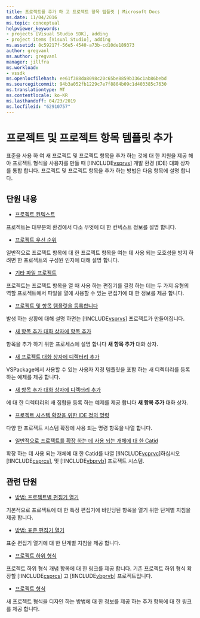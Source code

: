```yaml
---
title: 프로젝트를 추가 하 고 프로젝트 항목 템플릿 | Microsoft Docs
ms.date: 11/04/2016
ms.topic: conceptual
helpviewer_keywords:
- projects [Visual Studio SDK], adding
- project items [Visual Studio], adding
ms.assetid: 8c59217f-56e5-4540-a73b-cd10de189373
author: gregvanl
ms.author: gregvanl
manager: jillfra
ms.workload:
- vssdk
ms.openlocfilehash: ee61f388da8098c20c65be8859b336c1ab86bebd
ms.sourcegitcommit: 94b3a052fb1229c7e7f8804b09c1d403385c7630
ms.translationtype: MT
ms.contentlocale: ko-KR
ms.lasthandoff: 04/23/2019
ms.locfileid: "62910757"
---
```

# <a name="add-project-and-project-item-templates"></a>프로젝트 및 프로젝트 항목 템플릿 추가
표준을 사용 하 여 새 프로젝트 및 프로젝트 항목을 추가 하는 것에 대 한 지원을 제공 해야 프로젝트 형식을 사용자를 만들 때 [!INCLUDE[vsprvs](../../code-quality/includes/vsprvs_md.md)] 개발 환경 (IDE) 대화 상자를 통합 합니다. 프로젝트 및 프로젝트 항목을 추가 하는 방법은 다음 항목에 설명 합니다.

## <a name="in-this-section"></a>단원 내용
- [프로젝트 컨텍스트](../../extensibility/internals/project-context.md)

 프로젝트는 대부분의 환경에서 다소 무엇에 대 한 컨텍스트 정보를 설명 합니다.

- [프로젝트 우선 순위](../../extensibility/internals/project-priority.md)

 일반적으로 프로젝트 항목에 대 한 프로젝트 항목을 여는 데 사용 되는 모호성을 방지 하려면 한 프로젝트의 구성원 인지에 대해 설명 합니다.

- [기타 파일 프로젝트](../../extensibility/internals/miscellaneous-files-project.md)

 프로젝트는 프로젝트 항목을 열 때 사용 하는 편집기를 결정 하는 데는 두 가지 유형의 역할 프로젝트에서 파일을 열에 사용할 수 있는 편집기에 대 한 정보를 제공 합니다.

- [프로젝트 및 항목 템플릿을 등록합니다](../../extensibility/internals/registering-project-and-item-templates.md)

 발생 하는 상황에 대해 설명 하면는 [!INCLUDE[vsprvs](../../code-quality/includes/vsprvs_md.md)] 프로젝트가 만들어집니다.

- [새 항목 추가 대화 상자에 항목 추가](../../extensibility/internals/adding-items-to-the-add-new-item-dialog-boxes.md)

 항목을 추가 하기 위한 프로세스에 설명 합니다 **새 항목 추가** 대화 상자.

- [새 프로젝트 대화 상자에 디렉터리 추가](../../extensibility/internals/adding-directories-to-the-new-project-dialog-box.md)

 VSPackage에서 사용할 수 있는 사용자 지정 템플릿을 포함 하는 새 디렉터리를 등록 하는 예제를 제공 합니다.

- [새 항목 추가 대화 상자에 디렉터리 추가](../../extensibility/internals/adding-directories-to-the-add-new-item-dialog-box.md)

 에 대 한 디렉터리의 새 집합을 등록 하는 예제를 제공 합니다 **새 항목 추가** 대화 상자.

- [프로젝트 시스템 확장을 위한 IDE 정의 명령](../../extensibility/internals/ide-defined-commands-for-extending-project-systems.md)

 다양 한 프로젝트 시스템 확장에 사용 되는 명령 항목을 나열 합니다.

- [일반적으로 프로젝트를 확장 하는 데 사용 되는 개체에 대 한 Catid](../../extensibility/internals/catids-for-objects-that-are-typically-used-to-extend-projects.md)

 확장 하는 데 사용 되는 개체에 대 한 Catid를 나열 [!INCLUDE[vcprvc](../../code-quality/includes/vcprvc_md.md)]하십시오 [!INCLUDE[csprcs](../../data-tools/includes/csprcs_md.md)], 및 [!INCLUDE[vbprvb](../../code-quality/includes/vbprvb_md.md)] 프로젝트 시스템.

## <a name="related-sections"></a>관련 단원
- [방법: 프로젝트별 편집기 열기](../../extensibility/how-to-open-project-specific-editors.md)

 기본적으로 프로젝트에 대 한 특정 편집기에 바인딩된 항목을 열기 위한 단계별 지침을 제공 합니다.

- [방법: 표준 편집기 열기](../../extensibility/how-to-open-standard-editors.md)

 표준 편집기 열기에 대 한 단계별 지침을 제공 합니다.

- [프로젝트 하위 형식](../../extensibility/internals/project-subtypes.md)

 프로젝트 하위 형식 개념 항목에 대 한 링크를 제공 합니다. 기존 프로젝트 하위 형식 확장할 [!INCLUDE[csprcs](../../data-tools/includes/csprcs_md.md)] 고 [!INCLUDE[vbprvb](../../code-quality/includes/vbprvb_md.md)] 프로젝트입니다.

- [프로젝트 형식](../../extensibility/internals/project-types.md)

 새 프로젝트 형식을 디자인 하는 방법에 대 한 정보를 제공 하는 추가 항목에 대 한 링크를 제공 합니다.